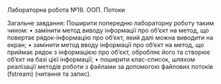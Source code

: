 Лабораторна робота №18. ООП. Потоки

Загальне завдання: Поширити попередню лабораторну роботу таким чином:
 • замінити метод виводу інформації про об’єкт на метод, що повертає рядок-інформацію про об’єкт, який далі можна виводити на екран;
 • замінити метод вводу інформації про об’єкт на метод, що приймає рядок з інформацією про об’єкт, обробляє його та створює об’єкт на базі цієї інформації;
 • поширити клас-список, шляхом реалізації методів роботи з файлами за допомогою файлових потоків (fstream) (читання та запис).